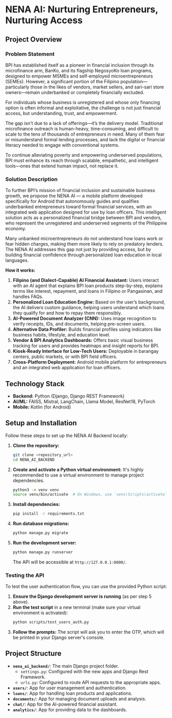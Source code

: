 # NENA AI: Nurturing Entrepreneurs, Nurturing Access

## Project Overview

### Problem Statement
BPI has established itself as a pioneer in financial inclusion through its microfinance arm, BanKo, and its flagship NegosyoKo loan programs, designed to empower MSMEs and self-employed microentrepreneurs (SEMEs). However, a significant portion of the Filipino population—particularly those in the likes of vendors, market sellers, and sari-sari store owners—remain underbanked or completely financially excluded.

For individuals whose business is unregistered and whose only financing option is often informal and exploitative, the challenge is not just financial access, but understanding, trust, and empowerment.

The gap isn't due to a lack of offerings—it’s the delivery model. Traditional microfinance outreach is human-heavy, time-consuming, and difficult to scale to the tens of thousands of entrepreneurs in need. Many of them fear or misunderstand formal lending processes, and lack the digital or financial literacy needed to engage with conventional systems.

To continue alleviating poverty and empowering underserved populations, BPI must enhance its reach through scalable, empathetic, and intelligent tools—ones that extend human impact, not replace it.

### Solution Description
To further BPI’s mission of financial inclusion and sustainable business growth, we propose the NENA AI — a mobile platform developed specifically for Android that autonomously guides and qualifies underbanked entrepreneurs toward formal financial services, with an integrated web application designed for use by loan officers. This intelligent solution acts as a personalized financial bridge between BPI and vendors, who represent the unregistered and underserved segments of the Philippine economy.

Many unbanked microentrepreneurs do not understand how loans work or fear hidden charges, making them more likely to rely on predatory lenders. The NENA AI addresses this gap not just by providing access, but by building financial confidence through personalized loan education in local languages.

**How it works:**
1.  **Filipino (and Dialect-Capable) AI Financial Assistant:** Users interact with an AI agent that explains BPI loan products step-by-step, explains terms like interest, repayment, and loans in Filipino or Pangasinan, and handles FAQs.
2.  **Personalized Loan Education Engine:** Based on the user’s background, the AI delivers custom guidance, helping users understand which loans they qualify for and how to repay them responsibly.
3.  **AI-Powered Document Analyzer (CNN):** Uses image recognition to verify receipts, IDs, and documents, helping pre-screen users.
4.  **Alternative Data Profiler:** Builds financial profiles using indicators like business habits, lifestyle, and education level.
5.  **Vendor & BPI Analytics Dashboards:** Offers basic visual business tracking for users and provides heatmaps and insight reports for BPI.
6.  **Kiosk-Ready Interface for Low-Tech Users:** Deployable in barangay centers, public markets, or with BPI field officers.
7.  **Cross-Platform Deployment:** Android mobile platform for entrepreneurs and an integrated web application for loan officers.

## Technology Stack

*   **Backend:** Python (Django, Django REST Framework)
*   **AI/ML:** FAISS, Mistral, LangChain, Llama Model, ResNet18, PyTorch
*   **Mobile:** Kotlin (for Android)

## Setup and Installation

Follow these steps to set up the NENA AI Backend locally:

1.  **Clone the repository:**
    ```bash
    git clone <repository_url>
    cd NENA_AI_BACKEND
    ```

2.  **Create and activate a Python virtual environment:**
    It's highly recommended to use a virtual environment to manage project dependencies.
    ```bash
    python3 -m venv venv
    source venv/bin/activate  # On Windows, use `venv\Scripts\activate`
    ```

3.  **Install dependencies:**
    ```bash
    pip install -r requirements.txt
    ```

4.  **Run database migrations:**
    ```bash
    python manage.py migrate
    ```

5.  **Run the development server:**
    ```bash
    python manage.py runserver
    ```

    The API will be accessible at `http://127.0.0.1:8000/`.

### Testing the API

To test the user authentication flow, you can use the provided Python script:

1.  **Ensure the Django development server is running** (as per step 5 above).
2.  **Run the test script** in a new terminal (make sure your virtual environment is activated):
    ```bash
    python scripts/test_users_auth.py
    ```
3.  **Follow the prompts:** The script will ask you to enter the OTP, which will be printed in your Django server's console.

## Project Structure

*   **`nena_ai_backend/`**: The main Django project folder.
    *   `settings.py`: Configured with the new apps and Django Rest Framework.
    *   `urls.py`: Configured to route API requests to the appropriate apps.
*   **`users/`**: App for user management and authentication.
*   **`loans/`**: App for handling loan products and applications.
*   **`documents/`**: App for managing document uploads and analysis.
*   **`chat/`**: App for the AI-powered financial assistant.
*   **`analytics/`**: App for providing data to the dashboards.

